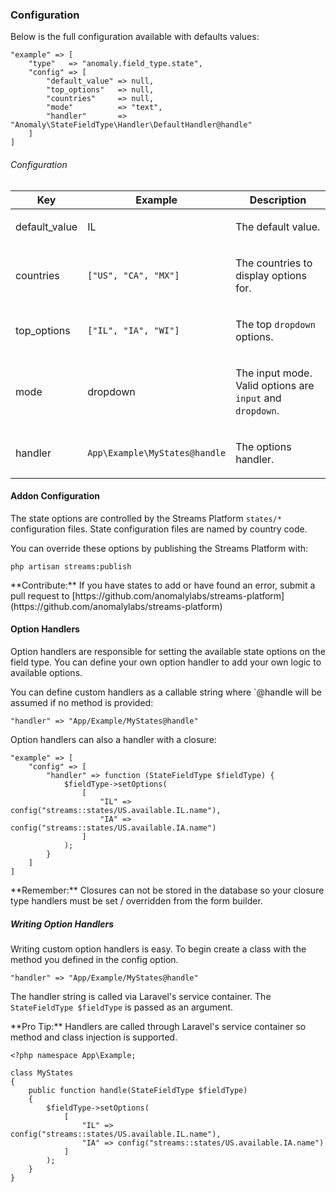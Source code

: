 ### Configuration

Below is the full configuration available with defaults values:

    "example" => [
        "type"   => "anomaly.field_type.state",
        "config" => [
            "default_value" => null,
            "top_options"   => null,
            "countries"     => null,
            "mode"          => "text",
            "handler"       => "Anomaly\StateFieldType\Handler\DefaultHandler@handle"
        ]
    ]

###### Configuration

<table class="table table-bordered table-striped">

<thead>

<tr>

<th>Key</th>

<th>Example</th>

<th>Description</th>

</tr>

</thead>

<tbody>

<tr>

<td>

default_value

</td>

<td>

IL

</td>

<td>

The default value.

</td>

</tr>

<tr>

<td>

countries

</td>

<td>

`["US", "CA", "MX"]`

</td>

<td>

The countries to display options for.

</td>

</tr>

<tr>

<td>

top_options

</td>

<td>

`["IL", "IA", "WI"]`

</td>

<td>

The top `dropdown` options.

</td>

</tr>

<tr>

<td>

mode

</td>

<td>

dropdown

</td>

<td>

The input mode. Valid options are `input` and `dropdown`.

</td>

</tr>

<tr>

<td>

handler

</td>

<td>

`App\Example\MyStates@handle`

</td>

<td>

The options handler.

</td>

</tr>

</tbody>

</table>

#### Addon Configuration

The state options are controlled by the Streams Platform `states/*` configuration files. State configuration files are named by country code.

You can override these options by publishing the Streams Platform with:

    php artisan streams:publish

<div class="alert alert-success">**Contribute:** If you have states to add or have found an error, submit a pull request to [https://github.com/anomalylabs/streams-platform](https://github.com/anomalylabs/streams-platform)</div>

#### Option Handlers

Option handlers are responsible for setting the available state options on the field type. You can define your own option handler to add your own logic to available options.

You can define custom handlers as a callable string where `@handle will be assumed if no method is provided:

    "handler" => "App/Example/MyStates@handle"

Option handlers can also a handler with a closure:

    "example" => [
        "config" => [
            "handler" => function (StateFieldType $fieldType) {
                $fieldType->setOptions(
                    [
                        "IL" => config("streams::states/US.available.IL.name"),
                        "IA" => config("streams::states/US.available.IA.name")
                    ]
                );
            }
        ]
    ]

<div class="alert alert-info">**Remember:** Closures can not be stored in the database so your closure type handlers must be set / overridden from the form builder.</div>

##### Writing Option Handlers

Writing custom option handlers is easy. To begin create a class with the method you defined in the config option.

    "handler" => "App/Example/MyStates@handle"

The handler string is called via Laravel's service container. The `StateFieldType $fieldType` is passed as an argument.

<div class="alert alert-primary">**Pro Tip:** Handlers are called through Laravel's service container so method and class injection is supported.</div>

    <?php namespace App\Example;

    class MyStates
    {
        public function handle(StateFieldType $fieldType)
        {
            $fieldType->setOptions(
                [
                    "IL" => config("streams::states/US.available.IL.name"),
                    "IA" => config("streams::states/US.available.IA.name")
                ]
            );
        }
    }
